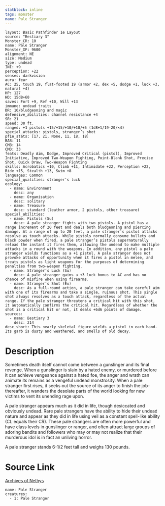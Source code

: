 ```yaml
---
statblock: inline
tags: monster
name: Pale Stranger
---
```

```statblock
layout: Basic Pathfinder 1e Layout
source: "Bestiary 3"
Monster_CR: 10
name: Pale Stranger
Monster_XP: 9600
alignment: NE
size: Medium
type: undead
INI: +9
perception: +22
senses: darkvision
aura: fear
AC: 25, touch 19, flat-footed 19 (armor +2, dex +5, dodge +1, luck +3, natural +4)
HP: 127
HD: 15d8+60
saves: Fort +9, Ref +10, Will +13
immune: undead traits
DR: 10/bludgeoning and magic
defensive_abilities: channel resistance +4
SR: 21
speed: 30 ft.
ranged: +1 pistols +15/+15/+10/+10/+5 (1d8+1/19-20/×4)
special_attacks: pistols, stranger’s shot
pf1e_stats: [17, 21, None, 11, 18, 18]
BAB: 11
CMB: 14
CMD: 33
feats: Deadly Aim, Dodge, Improved Critical (pistol), Improved Initiative, Improved Two-Weapon Fighting, Point-Blank Shot, Precise Shot, Quick Draw, Two-Weapon Fighting
skills: Acrobatics +10, Climb +11, Intimidate +22, Perception +22, Ride +15, Stealth +13, Swim +8
languages: Common
special_qualities: stranger’s luck
ecology:
  - name: Environment
    desc: any
  - name: Organisation
    desc: solitary
  - name: Treasure
    desc: standard (leather armor, 2 pistols, other treasure)
special_abilities:
  - name: Pistols (Su)
    desc: A pale stranger fights with two pistols. A pistol has a range increment of 20 feet and deals both bludgeoning and piercing damage. At a range of up to 20 feet, a pale stranger’s pistol attacks resolve as touch attacks. While pistols normally consume bullets and black powder when fired, a pale stranger’s pistols supernaturally reload the instant it fires them, allowing the undead to make multiple attacks in a round with the weapons. In addition, any pistol a pale stranger wields functions as a +1 pistol. A pale stranger does not provoke attacks of opportunity when it fires a pistol in melee, and treats pistols as light weapons for the purposes of determining penalties from two-weapon fighting.
  - name: Stranger’s Luck (Su)
    desc: A pale stranger gains a +3 luck bonus to AC and has no chance of misfire when using firearms.
  - name: Stranger’s Shot (Ex)
    desc: As a full-round action, a pale stranger can take careful aim with one of its firearms and take a single, ruinous shot. This single shot always resolves as a touch attack, regardless of the actual range. If the pale stranger threatens a critical hit with this shot, it automatically confirms the critical hit. Regardless of whether the shot is a critical hit or not, it deals +6d6 points of damage.
sources:
  - name: Bestiary 3
    desc: 214
desc_short: This nearly skeletal figure wields a pistol in each hand. Its garb is dusty and weathered, and smells of old decay.
```
# Description
Sometimes death itself cannot come between a gunslinger and its final revenge. When a gunslinger is slain by a hated enemy, or murdered before it can achieve vengeance against a hated foe, the anger and wrath can animate its remains as a vengeful undead monstrosity. When a pale stranger first rises, it seeks out the source of its anger to finish the job-thereafter, it wanders the desolate parts of the world looking for new victims to vent its unending rage upon.

A pale stranger appears much as it did in life, though desiccated and obviously undead. Rare pale strangers have the ability to hide their undead nature and appear as they did in life using veil as a constant spell-like ability (CL equals their CR). These pale strangers are often more powerful and have class levels in gunslinger or ranger, and often attract large groups of adoring bandits and followers who may or may not realize that their murderous idol is in fact an unliving horror.

A pale stranger stands 6-1/2 feet tall and weighs 130 pounds.
# Source Link
[Archives of Nethys](https://aonprd.com/MonsterDisplay.aspx?ItemName=Pale%20Stranger)
```encounter-table
name: Pale Stranger
creatures:
  - 1: Pale Stranger
```

